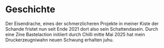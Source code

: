 
# Geschichte

Der Eisendrache, eines der schmerzlicheren Projekte in meiner Kiste der Schande fristet nun seit Ende 2021 dort also sein Schattendasein. Durch eine Zine Bastelaction initiiert durch Chilli mitte Mai 2025 hat mein Druckerzeugniwahn neuen Schwung erhalten juhu.
